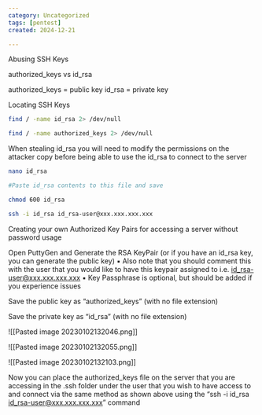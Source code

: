 ```yaml
---
category: Uncategorized
tags: [pentest]
created: 2024-12-21

---
```

Abusing SSH Keys

authorized_keys vs id_rsa

authorized_keys = public key
id_rsa = private key

Locating SSH Keys

~~~bash
find / -name id_rsa 2> /dev/null

find / -name authorized_keys 2> /dev/null
~~~

When stealing id_rsa you will need to modify the permissions on the attacker copy before being able to use the id_rsa to connect to the server

~~~bash
nano id_rsa

#Paste id_rsa contents to this file and save

chmod 600 id_rsa

ssh -i id_rsa id_rsa-user@xxx.xxx.xxx.xxx
~~~

Creating your own Authorized Key Pairs for accessing a server without password usage

Open PuttyGen and Generate the RSA KeyPair (or if you have an id_rsa key, you can generate the public key)
      ▪ Also note that you should comment this with the user that you would like to have this keypair assigned to i.e. id_rsa-user@xxx.xxx.xxx.xxx
      ▪ Key Passphrase is optional, but should be added if you experience issues

Save the public key as “authorized_keys” (with no file extension)

Save the private key as “id_rsa” (with no file extension)

![[Pasted image 20230102132046.png]]

![[Pasted image 20230102132055.png]]

![[Pasted image 20230102132103.png]]

Now you can place the authorized_keys file on the server that you are accessing in the .ssh folder under the user that you wish to have access to and connect via the same method as shown above using the “ssh -i id_rsa id_rsa-user@xxx.xxx.xxx.xxx” command
